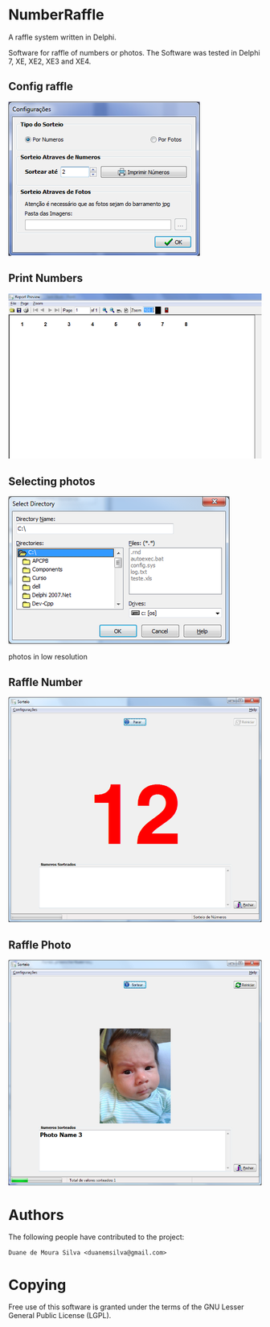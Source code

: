 # NumberRaffle
A raffle system written in Delphi.

Software for raffle of numbers or photos.
The Software was tested in Delphi 7, XE, XE2, XE3 and XE4.

Config raffle
-
![Config](https://raw.githubusercontent.com/duanemsilva/NumberRaffle/master/Sorteio%20Images/Config.png)

Print Numbers
-
![Print](https://raw.githubusercontent.com/duanemsilva/NumberRaffle/master/Sorteio%20Images/Print.png)

Selecting photos
-
![Select](https://raw.githubusercontent.com/duanemsilva/NumberRaffle/master/Sorteio%20Images/select%20Photo.png)

photos in low resolution

Raffle Number
-
![raffleNumber](https://raw.githubusercontent.com/duanemsilva/NumberRaffle/master/Sorteio%20Images/raffle%20numbers.png)

Raffle Photo
-
![rafflePhoto](https://raw.githubusercontent.com/duanemsilva/NumberRaffle/master/Sorteio%20Images/raffle%20photo.png)

Authors
=======

The following people have contributed to the project:

    Duane de Moura Silva <duanemsilva@gmail.com>
    
Copying
=======

Free use of this software is granted under the terms of the GNU Lesser General
Public License (LGPL).
